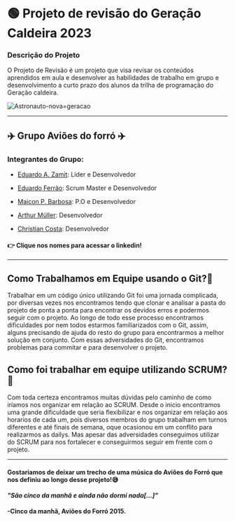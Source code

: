 # 🟢 Projeto de revisão do Geração Caldeira 2023 
### Descrição do Projeto
O Projeto de Revisão é um projeto que visa revisar os conteúdos aprendidos em aula e desenvolver as habilidades de trabalho em grupo e desenvolvimento a curto prazo dos alunos da trilha de programação do Geração caldeira. 

![Astronauto-nova=geracao](https://institutocaldeira.org.br/programas/wp-content/uploads/2022/07/astronauta-nova-geracao.png)

---
## ✈️ Grupo Aviões do forró ✈️
### Integrantes do Grupo:
* [Eduardo A. Zamit](https://www.linkedin.com/in/eduardozamit/): Líder e Desenvolvedor

* [Eduardo Ferrão](https://www.linkedin.com/in/eduardo-ferrao-dos-santos/): Scrum Master e Desenvolvedor
  
* [Maicon P. Barbosa](https://www.linkedin.com/in/dev-maicon/): P.O e Desenvolvedor

* [Arthur Müller](https://www.linkedin.com/in/ohhtutu/): Desenvolvedor
  
* [Christian Costa](https://www.linkedin.com/in/christian-mscosta): Desenvolvedor

####  :point_right: Clique nos nomes para acessar o linkedin!

---

## Como Trabalhamos em Equipe usando o Git?🤔
Trabalhar em um código único utilizando Git foi uma jornada complicada, por diversas vezes nos encontramos tendo que clonar e analisar a pasta do projeto de ponta a ponta para encontrar os devidos erros e podermos seguir com o projeto.
Ao longo de todo esse processo encontramos dificuldades por nem todos estarmos familiarizados com o Git, assim, alguns precisando de ajuda do resto do grupo para encontrarmos a melhor solução em conjunto. 
Com essas adversidades do Git, encontramos problemas para commitar e para desenvolver o projeto.

## Como foi trabalhar em equipe utilizando SCRUM?🤔
Com toda certeza encontramos muitas dúvidas pelo caminho de como iríamos nos organizar em relação ao SCRUM. Desde o inicio encontramos uma grande dificuldade que seria flexibilizar e nos organizar em relação aos horarios de cada um, pois diversos membros do grupo trabalham em turnos diferentes e até finais de semana, oque ocasionou em um conflito para realizarmos as dailys.
Mas apesar das adversidades conseguimos utilizar do SCRUM para nos fortalecer e conseguirmos seguir em frente com o projeto.

---

#### Gostariamos de deixar um trecho de uma música do Aviões do Forró que nos definiu ao longo desse projeto!😅
#### _"São cinco da manhã e ainda não dormi nada[...]"_
**-Cinco da manhã, Aviões do Forró 2015.**
